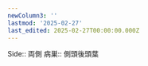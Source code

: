 ```yaml
---
newColumn3: ''
lastmod: '2025-02-27'
last_edited: 2025-02-27T00:00:00.000Z
---
```


Side::  両側
病巣:: 側頭後頭葉
